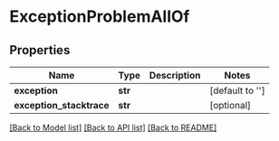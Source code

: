 # ExceptionProblemAllOf

## Properties
Name | Type | Description | Notes
------------ | ------------- | ------------- | -------------
**exception** | **str** |  | [default to '']
**exception_stacktrace** | **str** |  | [optional] 

[[Back to Model list]](../README.md#documentation-for-models) [[Back to API list]](../README.md#documentation-for-api-endpoints) [[Back to README]](../README.md)


